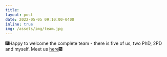 ```yaml
---
title:
layout: post
date: 2022-05-05 09:10:00-0400
inline: true
img: /assets/img/team.jpg
---
```


🎆Happy to welcome the complete team - there is five of us, two PhD, 2PD and myself. Meet us [here](https://rafalkucharskipk.github.io/group/)🎆

